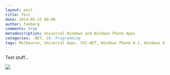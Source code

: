 ```yaml
---
layout: post
title: Test
date: 2014-05-22 00:00
author: fekberg
comments: true
metadescription: Universal Windows and Windows Phone Apps
categories: .NET, C#, Programming
tags: Melbourne, Universal Apps, VIC.NET, Windows Phone 8.1. Windows 8.1
---
```

Test stuff...

<img src="http://fekberg.blob.core.windows.net/fekberg-snow/4.png" />